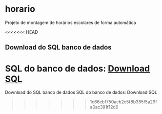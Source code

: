 # horario
Projeto de montagem de horários escolares de forma automática

<<<<<<< HEAD
## Download do SQL banco de dados

SQL do banco de dados:
[Download SQL](https://github.com/mlealprof/horario/database/banco.sql)
=======

Download do SQL banco de dados
SQL do banco de dados: Download SQL
>>>>>>> 1c66ebf750aeb2c5f8b385f5a29fa0ac391f12d0
